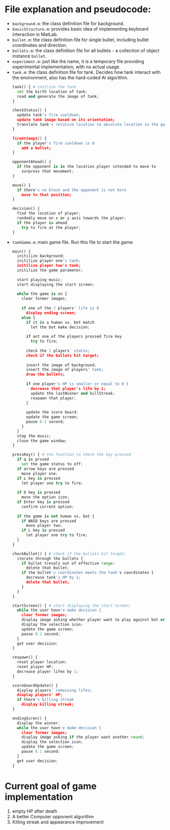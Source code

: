 # File explanation and pseudocode:  

* `background.m`: the class definition file for background.
* `basicStructure.m`: provides basic idea of implementing keyboard interaction in MatLab. 
* `bullet.m`: the class definition file for single bullet, including bullet coordinates and direction.
* `bullets.m`: the class definition file for all bullets - a collection of object instance `bullet`.
* `experiment.m`: just like the name, it is a temporary file providing experimental implementation, with no actual usage. 
* `tank.m`: the class definition file for tank. Decides how tank interact with the environment, also has the hard-coded AI algorithm. 
  ```python 
  tank() { # initlize the tank 
    set the birth location of tank;
    read and generate the image of tank;
  }

  checkStatus() {
    update tank's fire cooldown;
    update tank image based on its orientation; 
    translate tank's relative location to absolute location in the game window; 
  }
  
  fireAttempt() {
    if the player's fire cooldown is 0
      add a bullet;
  }
  
  opponentAhead() {
    if the opponent is in the location player intended to move to
      surpress that movement;
  }
  
  move() {
    if there's no block and the opponent is not here
      move to that position; 
  }
  
  decision() {
    find the location of player;
    randomly move on x or y axis towards the player; 
    if the player is ahead
      try to fire at the player; 
  }
  ```
* `tankGame.m`: main game file. Run this file to start the game. 
  ```python
  main() {
    initilize background;
    initilize player one's tank;
    initilize player two's tank;
    initilize the game parameter;
    
    start playing music;
    start displaying the start screen;
    
    while the game is on {
      clear former images; 
      
      if one of the 2 players' life is 0
        display ending screen;
      else {
        if it is a human vs. bot match
          let the bot make decision;
        
        if ant one of the players pressed fire key
          try to fire;
          
        check the 2 players' status;
        check if the bullets hit target;
        
        insert the image of background;
        insert the image of players' tank;
        draw the bullets; 
        
        if one player's HP is smaller or equal to 0 {
          decrease that player's life by 1;
          update the lastWinner and killStreak;  
          respawn that player;
        }
          
        update the score board;
        update the game screen;
        pause 0.1 second;
      }
    }
    stop the music;
    close the game window;
  }
  
  pressKey() { # the function to check the key pressed
    if q is prssed
      set the game status to off;
    if arrow keys are pressed
      move player one;
    if L key is pressed
      let player one try to fire;
      
    if O key is pressed
      move the option icon;
    if Enter key is pressed
      confirm current option;
    
    if the game is not human vs. bot {
      if WASD keys are pressed
        move player two;
      if L key is pressed
        let player one try to fire;
    }
  }
  
  checkBullet() { # check if the bullets hit target;
    iterate through the bullets {
      if bullet trevals out of effective range: 
        delete that bullet;
      if the bullet's coordinates meets the tank's coordinates {
        decrease tank's HP by 1;
        delete that bullet;
      }  
    } 
  }
  
  startScreen() { # start displaying the start screen;
    while the user havn'e make decision {
      clear former images; 
      display image asking whether player want to play against bot or another player;
      display the selection icon; 
      update the game screen;
      pause 0.1 second;
    }
    get user decision; 
  }
  
  respawn() {
    reset player location;
    reset player HP;
    decrease player lifes by 1;
  }
  
  scoreboardUpdate() {
    display players' remaining lifes;
    display players' HP;
    if there's killing streak
      display killing streak; 
  }
  
  endingScren() {
    display the winner;
    while the user havn'e make decision {
      clear former images; 
      display image asking if the player want another round;
      display the selection icon;
      update the game screen;
      pause 0.1 second;
    }
    get user decision; 
  }
  ```

# Current goal of game implementation  

1. empty HP after death
2. A better Computer opponent algorithm 
3. Killing streak and appearance improvement




